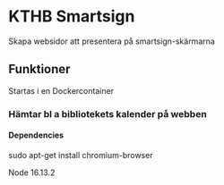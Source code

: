 # KTHB Smartsign
Skapa websidor att presentera på smartsign-skärmarna

## Funktioner
Startas i en Dockercontainer
 
### Hämtar bl a bibliotekets kalender på webben 

#### Dependencies
sudo apt-get install chromium-browser

Node 16.13.2


